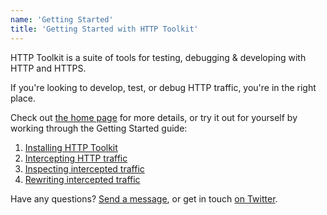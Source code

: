 ```yaml
---
name: 'Getting Started'
title: 'Getting Started with HTTP Toolkit'
---
```


HTTP Toolkit is a suite of tools for testing, debugging & developing with HTTP and HTTPS.

If you're looking to develop, test, or debug HTTP traffic, you're in the right place.

Check out [the home page](/mock) for more details, or try it out for yourself by working through the Getting Started guide:

1. [Installing HTTP Toolkit](/docs/getting-started/installing/)
2. [Intercepting HTTP traffic](/docs/getting-started/intercepting/)
3. [Inspecting intercepted traffic](/docs/getting-started/inspecting/)
4. [Rewriting intercepted traffic](/docs/getting-started/rewriting/)

Have any questions? [Send a message](/contact), or get in touch [on Twitter](https://twitter.com/httptoolkit).